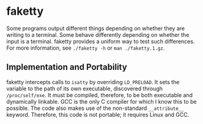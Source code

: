 # faketty

Some programs output different things depending on whether they are writing to a
terminal. Some behave differently depending on whether the input is a terminal.
faketty provides a uniform way to test such differences. For more information,
see `./faketty -h` or `man ./faketty.1.gz`.

## Implementation and Portability

faketty intercepts calls to `isatty` by overriding `LD_PRELOAD`. It sets the
variable to the path of its own executable, discovered through `/proc/self/exe`.
It must be compiled, therefore, to be both executable and dynamically linkable.
GCC is the only C compiler for which I know this to be possible. The code also
makes use of the non-standard `__attribute__` keyword. Therefore, this code is
not portable; it requires Linux and GCC.
